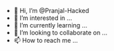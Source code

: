 - 👋 Hi, I’m @Pranjal-Hacked
- 👀 I’m interested in ...
- 🌱 I’m currently learning ...
- 💞️ I’m looking to collaborate on ...
- 📫 How to reach me ...

<!---
Pranjal-Hacked/Pranjal-Hacked is a ✨ special ✨ repository because its `README.md` (this file) appears on your GitHub profile.
You can click the Preview link to take a look at your changes.
--->
